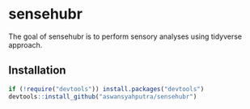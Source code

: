 # sensehubr

The goal of sensehubr is to perform sensory analyses using tidyverse approach.

## Installation

``` r
if (!require("devtools")) install.packages("devtools")
devtools::install_github("aswansyahputra/sensehubr")
```

